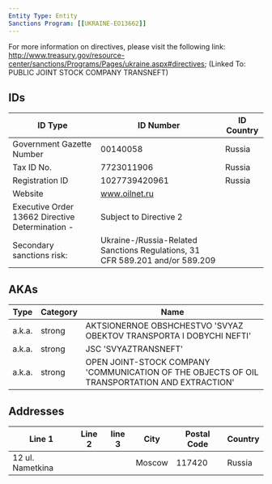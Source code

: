 ```yaml
---
Entity Type: Entity
Sanctions Program: [[UKRAINE-EO13662]]
---
```

For more information on directives, please visit the following link: http://www.treasury.gov/resource-center/sanctions/Programs/Pages/ukraine.aspx#directives; (Linked To: PUBLIC JOINT STOCK COMPANY TRANSNEFT)

## IDs
| ID Type | ID Number | ID Country |
|---------|-----------|------------|
| Government Gazette Number | 00140058 | Russia |
| Tax ID No. | 7723011906 | Russia |
| Registration ID | 1027739420961 | Russia |
| Website | www.oilnet.ru |  |
| Executive Order 13662 Directive Determination - | Subject to Directive 2 |  |
| Secondary sanctions risk: | Ukraine-/Russia-Related Sanctions Regulations, 31 CFR 589.201 and/or 589.209 |  |


## AKAs
| Type | Category | Name      | 
|------|----------|-----------|
| a.k.a. | strong | AKTSIONERNOE OBSHCHESTVO 'SVYAZ OBEKTOV TRANSPORTA I DOBYCHI NEFTI' |
| a.k.a. | strong | JSC 'SVYAZTRANSNEFT' |
| a.k.a. | strong | OPEN JOINT-STOCK COMPANY 'COMMUNICATION OF THE OBJECTS OF OIL TRANSPORTATION AND EXTRACTION' |


## Addresses
| Line 1 | Line 2 | line 3 | City | Postal Code| Country | 
|--------|--------|--------|------|------------|---------|
| 12 ul. Nametkina |  |  | Moscow | 117420 | Russia |

